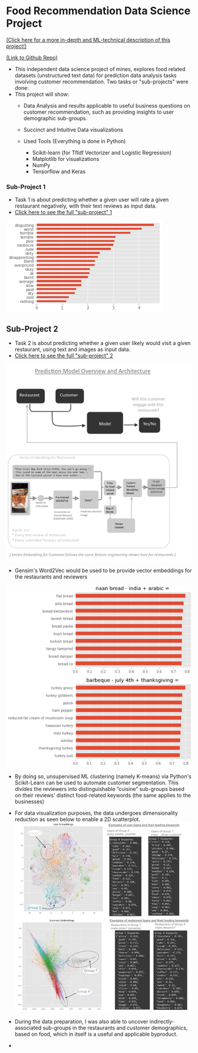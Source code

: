 # Food Recommendation Data Science Project

[(Click here for a more in-depth and ML-technical description of this project!)](/food_recommendation_technical.md)

[(Link to Github Repo)](https://github.com/benduong2001/Food-Recommendation)

* This independent data science project of mines, explores food related datasets (unstructured text data) for prediction data analysis tasks involving customer recommendation. Two tasks or "sub-projects" were done:
* This project will show:
   * Data Analysis and results applicable to useful business questions on customer recommendation, such as providing insights to user demographic sub-groups.
   * Succinct and Intuitive Data visualizations

   * Used Tools (Everything is done in Python)
       * Scikit-learn (for TfIdf Vectorizer and Logistic Regression)
       * Matplotlib for visualizations
       * NumPy
       * Tensorflow and Keras

### Sub-Project 1

* Task 1 is about predicting whether a given user will rate a given restaurant negatively, with their text reviews as input data.
* [Click here to see the full "sub-project" 1](https://benduong2001.github.io/food_recommendation_part1.html)

![](images/images_food_recommendation/food_sentiment_coefficients.png) 

## Sub-Project 2

* Task 2 is about predicting whether a given user likely would visit a given restaurant, using text and images as input data.
* [Click here to see the full "sub-project" 2](https://benduong2001.github.io/food_recommendation_part2.html)

![](images/images_food_recommendation/model_architecture.png) 

* Gensim's Word2Vec would be used to be provide vector embeddings for the restaurants and reviewers

![](images/images_food_recommendation/food_word_arithmetic.png) 

* By doing so, unsupervised ML clustering (namely K-means) via Python's Scikit-Learn can be used to automate customer segmentation. This divides the reviewers into distinguishable ”cuisine” sub-groups based on their reviews’ distinct food-related keywords (the same applies to the businesses)
* For data visualization purposes, the data undergoes dimensionality reduction as seen below to enable a 2D scatterplot.
![](images/images_food_recommendation/keywords_users_business.png) 

* During the data preparation, I was also able to uncover indirectly-associated sub-groups in the restaurants and customer demographics, based on food, which in itself is a useful and applicable byproduct. 
* 
